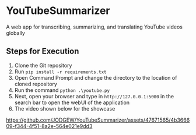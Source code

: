 # YouTubeSummarizer
A web app for transcribing, summarizing, and translating YouTube videos globally

## Steps for Execution

1. Clone the Git repository
2. Run `pip install -r requirements.txt`
3. Open Command Prompt and change the directory to the location of cloned repository
4. Run the command `python .\youtube.py`
5. Next, open your browser and type in `http://127.0.0.1:5000` in the search bar to open the webUI of the application
6. The video shown below for the showcase

https://github.com/JODGEW/YouTubeSummarizer/assets/47671565/4b366609-f344-4f51-8a2e-564e021e9dd3
